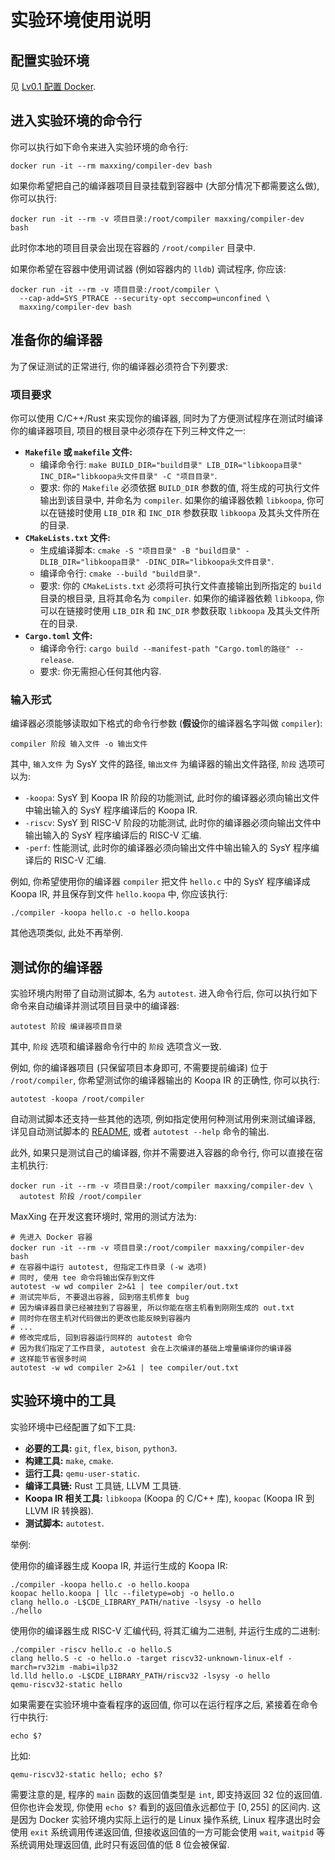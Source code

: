 # 实验环境使用说明

## 配置实验环境

见 [Lv0.1 配置 Docker](/lv0-env-config/docker).

## 进入实验环境的命令行

你可以执行如下命令来进入实验环境的命令行:

```
docker run -it --rm maxxing/compiler-dev bash
```

如果你希望把自己的编译器项目目录挂载到容器中 (大部分情况下都需要这么做), 你可以执行:

```
docker run -it --rm -v 项目目录:/root/compiler maxxing/compiler-dev bash
```

此时你本地的项目目录会出现在容器的 `/root/compiler` 目录中.

如果你希望在容器中使用调试器 (例如容器内的 `lldb`) 调试程序, 你应该:

```
docker run -it --rm -v 项目目录:/root/compiler \
  --cap-add=SYS_PTRACE --security-opt seccomp=unconfined \
  maxxing/compiler-dev bash
```

## 准备你的编译器

为了保证测试的正常进行, 你的编译器必须符合下列要求:

### 项目要求

你可以使用 C/C++/Rust 来实现你的编译器, 同时为了方便测试程序在测试时编译你的编译器项目, 项目的根目录中必须存在下列三种文件之一:

* **`Makefile` 或 `makefile` 文件:**
  * 编译命令行: `make BUILD_DIR="build目录" LIB_DIR="libkoopa目录" INC_DIR="libkoopa头文件目录" -C "项目目录"`.
  * 要求: 你的 `Makefile` 必须依据 `BUILD_DIR` 参数的值, 将生成的可执行文件输出到该目录中, 并命名为 `compiler`. 如果你的编译器依赖 `libkoopa`, 你可以在链接时使用 `LIB_DIR` 和 `INC_DIR` 参数获取 `libkoopa` 及其头文件所在的目录.
* **`CMakeLists.txt` 文件:**
  * 生成编译脚本: `cmake -S "项目目录" -B "build目录" -DLIB_DIR="libkoopa目录" -DINC_DIR="libkoopa头文件目录"`.
  * 编译命令行: `cmake --build "build目录"`.
  * 要求: 你的 `CMakeLists.txt` 必须将可执行文件直接输出到所指定的 `build` 目录的根目录, 且将其命名为 `compiler`. 如果你的编译器依赖 `libkoopa`, 你可以在链接时使用 `LIB_DIR` 和 `INC_DIR` 参数获取 `libkoopa` 及其头文件所在的目录.
* **`Cargo.toml` 文件:**
  * 编译命令行: `cargo build --manifest-path "Cargo.toml的路径" --release`.
  * 要求: 你无需担心任何其他内容.

### 输入形式

编译器必须能够读取如下格式的命令行参数 (**假设**你的编译器名字叫做 `compiler`):

```
compiler 阶段 输入文件 -o 输出文件
```

其中, `输入文件` 为 SysY 文件的路径, `输出文件` 为编译器的输出文件路径, `阶段` 选项可以为:

* `-koopa`: SysY 到 Koopa IR 阶段的功能测试, 此时你的编译器必须向输出文件中输出输入的 SysY 程序编译后的 Koopa IR.
* `-riscv`: SysY 到 RISC-V 阶段的功能测试, 此时你的编译器必须向输出文件中输出输入的 SysY 程序编译后的 RISC-V 汇编.
* `-perf`: 性能测试, 此时你的编译器必须向输出文件中输出输入的 SysY 程序编译后的 RISC-V 汇编.

例如, 你希望使用你的编译器 `compiler` 把文件 `hello.c` 中的 SysY 程序编译成 Koopa IR, 并且保存到文件 `hello.koopa` 中, 你应该执行:

```
./compiler -koopa hello.c -o hello.koopa
```

其他选项类似, 此处不再举例.

## 测试你的编译器

实验环境内附带了自动测试脚本, 名为 `autotest`. 进入命令行后, 你可以执行如下命令来自动编译并测试项目目录中的编译器:

```
autotest 阶段 编译器项目目录
```

其中, `阶段` 选项和编译器命令行中的 `阶段` 选项含义一致.

例如, 你的编译器项目 (只保留项目本身即可, 不需要提前编译) 位于 `/root/compiler`, 你希望测试你的编译器输出的 Koopa IR 的正确性, 你可以执行:

```
autotest -koopa /root/compiler
```

自动测试脚本还支持一些其他的选项, 例如指定使用何种测试用例来测试编译器, 详见自动测试脚本的 [README](https://github.com/pku-minic/compiler-dev/blob/master/autotest/README.md), 或者 `autotest --help` 命令的输出.

此外, 如果只是测试自己的编译器, 你并不需要进入容器的命令行, 你可以直接在宿主机执行:

```
docker run -it --rm -v 项目目录:/root/compiler maxxing/compiler-dev \
  autotest 阶段 /root/compiler
```

MaxXing 在开发这套环境时, 常用的测试方法为:

```shell
# 先进入 Docker 容器
docker run -it --rm -v 项目目录:/root/compiler maxxing/compiler-dev bash
# 在容器中运行 autotest, 但指定工作目录 (-w 选项)
# 同时, 使用 tee 命令将输出保存到文件
autotest -w wd compiler 2>&1 | tee compiler/out.txt
# 测试完毕后, 不要退出容器, 回到宿主机修复 bug
# 因为编译器目录已经被挂到了容器里, 所以你能在宿主机看到刚刚生成的 out.txt
# 同时你在宿主机对代码做出的更改也能反映到容器内
# ...
# 修改完成后, 回到容器运行同样的 autotest 命令
# 因为我们指定了工作目录, autotest 会在上次编译的基础上增量编译你的编译器
# 这样能节省很多时间
autotest -w wd compiler 2>&1 | tee compiler/out.txt
```

## 实验环境中的工具

实验环境中已经配置了如下工具:

* **必要的工具:** `git`, `flex`, `bison`, `python3`.
* **构建工具:** `make`, `cmake`.
* **运行工具:** `qemu-user-static`.
* **编译工具链:** Rust 工具链, LLVM 工具链.
* **Koopa IR 相关工具:** `libkoopa` (Koopa 的 C/C++ 库), `koopac` (Koopa IR 到 LLVM IR 转换器).
* **测试脚本:** `autotest`.

举例:

使用你的编译器生成 Koopa IR, 并运行生成的 Koopa IR:

```
./compiler -koopa hello.c -o hello.koopa
koopac hello.koopa | llc --filetype=obj -o hello.o
clang hello.o -L$CDE_LIBRARY_PATH/native -lsysy -o hello
./hello
```

使用你的编译器生成 RISC-V 汇编代码, 将其汇编为二进制, 并运行生成的二进制:

```
./compiler -riscv hello.c -o hello.S
clang hello.S -c -o hello.o -target riscv32-unknown-linux-elf -march=rv32im -mabi=ilp32
ld.lld hello.o -L$CDE_LIBRARY_PATH/riscv32 -lsysy -o hello
qemu-riscv32-static hello
```

如果需要在实验环境中查看程序的返回值, 你可以在运行程序之后, 紧接着在命令行中执行:

```
echo $?
```

比如:

```
qemu-riscv32-static hello; echo $?
```

需要注意的是, 程序的 `main` 函数的返回值类型是 `int`, 即支持返回 32 位的返回值. 但你也许会发现, 你使用 `echo $?` 看到的返回值永远都位于 $[0, 255]$ 的区间内. 这是因为 Docker 实验环境内实际上运行的是 Linux 操作系统, Linux 程序退出时会使用 `exit` 系统调用传递返回值, 但接收返回值的一方可能会使用 `wait`, `waitpid` 等系统调用处理返回值, 此时只有返回值的低 8 位会被保留.

